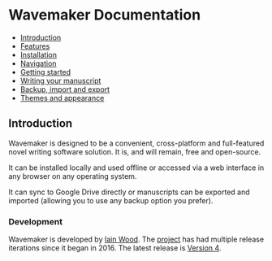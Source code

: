 <!-- Icons available at https://fonts.google.com/icons?icon.style=Filled&icon.set=Material+Icons -->

# Wavemaker Documentation

- [Introduction](#introduction)
- [Features](features.md)
- [Installation](installation.md)
- [Navigation](navigation.md)
- [Getting started](getting-started.md)
- [Writing your manuscript](writing-your-manuscript.md)
- [Backup, import and export](backup-import-and-export.md)
- [Themes and appearance](themes-and-appearance.md)

## Introduction

Wavemaker is designed to be a convenient, cross-platform and full-featured novel writing software solution.
It is, and will remain, free and open-source.

It can be installed locally and used offline or accessed via a web interface in any browser on any operating system.

It can sync to Google Drive directly or manuscripts can be exported and imported (allowing you to use any backup option you prefer).

### Development

Wavemaker is developed by [Iain Wood](https://github.com/mayasky76).
The [project](https://github.com/wavemakercards) has had multiple release iterations since it began in 2016.
The latest release is [Version 4](wavemakercards.com).